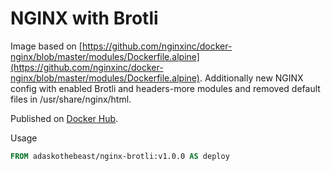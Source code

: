 # NGINX with Brotli

Image based on [https://github.com/nginxinc/docker-nginx/blob/master/modules/Dockerfile.alpine](https://github.com/nginxinc/docker-nginx/blob/master/modules/Dockerfile.alpine).
Additionally new NGINX config with enabled Brotli and headers-more modules and removed default files in /usr/share/nginx/html.

Published on [Docker Hub](https://hub.docker.com/repository/docker/adaskothebeast/nginx-brotli).

Usage

```dockerfile
FROM adaskothebeast/nginx-brotli:v1.0.0 AS deploy
```

